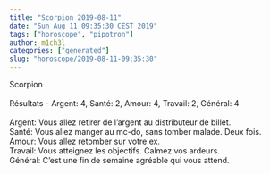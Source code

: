 ```yaml
---
title: "Scorpion 2019-08-11"
date: "Sun Aug 11 09:35:30 CEST 2019"
tags: ["horoscope", "pipotron"]
author: m1ch3l
categories: ["generated"]
slug: "horoscope/2019-08-11-09:35:30"
---
```


Scorpion<br>
<br>
Résultats - Argent: 4, Santé: 2, Amour: 4, Travail: 2, Général: 4<br>
<br>
Argent:  Vous allez retirer de l’argent au distributeur de billet. <br>
Santé:   Vous allez manger au mc-do, sans tomber malade. Deux fois.<br>
Amour:   Vous allez retomber sur votre ex. <br>
Travail: Vous atteignez les objectifs. Calmez vos ardeurs.<br>
Général: C’est une fin de semaine agréable qui vous attend.<br>
